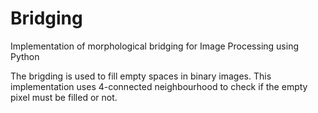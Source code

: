# Bridging
Implementation of morphological bridging for Image Processing using Python

The brigding is used to fill empty spaces in binary images. This implementation uses 4-connected
neighbourhood to check if the empty pixel must be filled or not.
